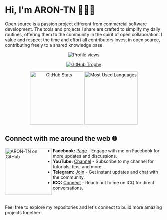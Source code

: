 # Hi, I'm ARON-TN 👋👨‍💻

Open source is a passion project different from commercial software development. The tools and projects I share are crafted to simplify my daily routines, offering them to the community in the spirit of open collaboration. I value and respect the time and effort all contributors invest in open source, contributing freely to a shared knowledge base.

<p align="center">
  <img src="https://komarev.com/ghpvc/?username=ARON-TN&color=green" alt="Profile views" />
</p>

<p align="center">
  <a href="https://github.com/ryo-ma/github-profile-trophy">
    <img src="https://github-profile-trophy.vercel.app/?username=ARON-TN" alt="GitHub Trophy" />
  </a>
</p>

<p align="center">
  <img height="170" src="https://github-readme-stats.vercel.app/api?username=aron-tn&theme=buefy&show_icons=true" alt="GitHub Stats" />
  <img height="170" src="https://github-readme-stats.vercel.app/api/top-langs/?username=ARON-TN&layout=compact&theme=buefy&show_icons=true&langs_count=6" alt="Most Used Languages" />
</p>

## Connect with me around the web 🌐

<a href="https://github.com/Aron-Tn/"><img align="left" width="150" height="150" src="https://png.pngtree.com/png-vector/20220916/ourmid/pngtree-business-man-coming-out-of-laptop-giving-ok-sign-png-image_6178785.png" alt="ARON-TN on GitHub"></a>

- **Facebook:** [Page](https://www.facebook.com/aron.tn/) - Engage with me on Facebook for more updates and discussions.
- **YouTube:** [Channel](https://www.youtube.com/arontnxofficial) - Subscribe to my channel for tutorials, tips, and more.
- **Telegram:** [Join](https://t.me/aron_tn) - Get instant updates and chat with the community.
- **ICQ:** [Connect](https://icq.im/aron_tn) - Reach out to me on ICQ for direct conversations.

<br clear="left"/>

Feel free to explore my repositories and let's connect to build more amazing projects together!
